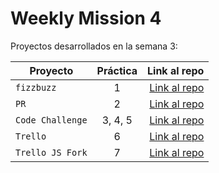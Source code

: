 # Weekly Mission 4

Proyectos desarrollados en la semana 3:

| Proyecto | Práctica | Link al repo |
| ------------- |:-------------:| -----:|
|`fizzbuzz`|1|[Link al repo](https://github.com/Dfredude/back-playbook-launchX/tree/main/weekly_mission_4/refactoring)|
|`PR`|2|[Link al repo](https://github.com/LaunchX-InnovaccionVirtual/MissionNodeJS)|
|`Code Challenge`|3, 4, 5|[Link al repo](https://github.com/Dfredude/visual-thinking-API)|
|`Trello`|6|[Link al repo](https://github.com/Dfredude/back-playbook-launchX/tree/main/weekly_mission_4/trello-js)|
|`Trello JS Fork`|7|[Link al repo](https://github.com/Dfredude/back-playbook-launchX/tree/main/weekly_mission_4/trello-js)|